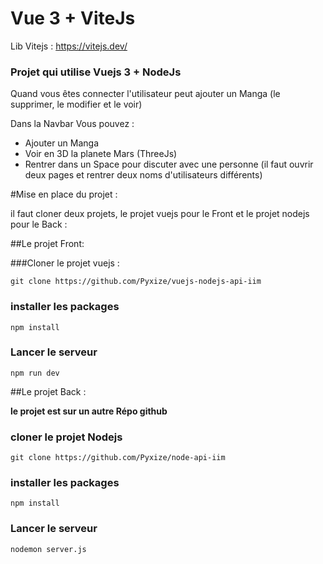 # Vue 3 + ViteJs

Lib Vitejs : https://vitejs.dev/

### Projet qui utilise Vuejs 3 + NodeJs

Quand vous êtes connecter l'utilisateur peut ajouter un Manga (le supprimer, le modifier et le voir)

Dans la Navbar Vous pouvez : 
* Ajouter un Manga
* Voir en 3D la planete Mars (ThreeJs)
* Rentrer dans un Space pour discuter avec une personne (il faut ouvrir deux pages et rentrer deux noms d'utilisateurs différents)


#Mise en place du projet :

il faut cloner deux projets, le projet vuejs pour le Front et le projet nodejs pour le Back :

##Le projet Front: 

###Cloner le projet vuejs :

`git clone https://github.com/Pyxize/vuejs-nodejs-api-iim`

### installer les packages

`npm install`

### Lancer le serveur

`npm run dev
`


##Le projet Back : 

**le projet est sur un autre Répo github** 

### cloner le projet Nodejs
`git clone https://github.com/Pyxize/node-api-iim
`
### installer les packages
`npm install`

### Lancer le serveur

`nodemon server.js
`
